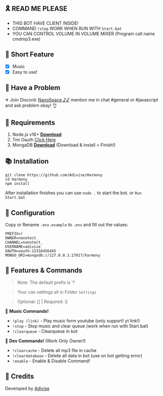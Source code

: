 ## 🎗 READ ME PLEASE
- THIS BOT HAVE CLIENT INSIDE!
- COMMAND `!stop` WORK WHEN RUN WITH `Start.bat`
- YOU CAN CONTROL VOLUME IN VOLUME MIXER (Program call name cmdmp3.exe)

## 📑 Short Feature
- [x] Music
- [x] Easy to use!

## 🚨 Have a Problem

✈ Join Discord:  [NanoSpace ♪♪](https://discord.gg/SNG3dh3MbR)
   mention me in chat #general or #javascript and ask problem okay! 👌

## 📎 Requirements

1. Node.js v16+ **[Download](https://nodejs.org/en/download/)**
2. Tmi Oauth [Click Here](https://twitchapps.com/tmi/)
3. MongaDB **[Download](https://www.mongodb.com/try/download/community)** (Download & install = Finish!)

## 📚 Installation

```
git clone https://github.com/Adivise/Harmony
cd Harmony
npm install
```

After installation finishes you can use `node .` to start the bot. or `Run Start.bat`

## 📄 Configuration

Copy or Rename `.env.example` to `.env` and fill out the values:

```.env
PREFIX=!
OWNER=nanotect_
CHANNEL=nanotect_
USERNAME=adivise
OAUTH=oauth:12316456445
MONGO_URI=mongodb://127.0.0.1:27017/harmony
```

## 🔩 Features & Commands

> Note: The default prefix is '!'

> Your can settings all in Folder `Settings`

> Optional: [] | Required: ()

💫 **Music Commands!** 
- `!play (link)` - Play music form youtube (only support! yt link!)
- `!stop` - Stop music and clear queue (work when run with Start.bat)
- `!clearqueue` - Clearqueue in bot

🤖 **Dev Commands!** (Work Only Owner!)
- `!clearcache` - Delete all mp3 file in cache  
- `!cleardatabase` - Delete all data in bot (use on bot getting error) 
- `!enable` - Enable & Disable Command!


## 📝 Credits
Developed by [Adivise](https://github.com/Adivise)
